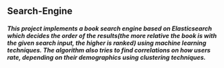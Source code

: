 ## Search-Engine

#### *This project implements a book search engine based on Elasticsearch which decides the order of the results(the more relative the book is with the given search input, the higher is ranked) using machine learning techniques. The algorithm also tries to find correlations on how users rate, depending on their demographics using clustering techniques.*
